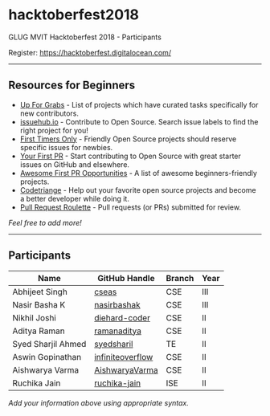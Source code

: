 # hacktoberfest2018
GLUG MVIT Hacktoberfest 2018 - Participants

Register: <https://hacktoberfest.digitalocean.com/>

---
## Resources for Beginners
- [Up For Grabs](http://up-for-grabs.net/) - List of projects which have curated tasks specifically for new contributors.
- [issuehub.io](http://issuehub.io/) - Contribute to Open Source. Search issue labels to find the right project for you!
- [First Timers Only](http://www.firsttimersonly.com/) - Friendly Open Source projects should reserve specific issues for newbies.
- [Your First PR](http://yourfirstpr.github.io/) - Start contributing to Open Source with great starter issues on GitHub and elsewhere.
- [Awesome First PR Opportunities](https://github.com/MunGell/awesome-for-beginners) - A list of awesome beginners-friendly projects.
- [Codetriange](https://www.codetriage.com/) - Help out your favorite open source projects and become a better developer while doing it.
- [Pull Request Roulette](http://PullRequestRoulette.com) - Pull requests (or PRs) submitted for review.

*Feel free to add more!*

---
## Participants

| Name | GitHub Handle | Branch | Year |
|------|---------------|--------|------|
| Abhijeet Singh | [cseas](https://github.com/cseas) | CSE | III |
| Nasir Basha K | [nasirbashak](https://github.com/nasirbashak) | CSE |III|
| Nikhil Joshi | [diehard-coder](https://github.com/diehard-coder) | CSE | II |
| Aditya Raman | [ramanaditya](https://github.com/ramanaditya) | CSE | II |
| Syed Sharjil Ahmed| [syedsharil](https://github.com/syedsharjil) | TE |II|
| Aswin Gopinathan | [infiniteoverflow](https://github.com/infiniteoverflow) | CSE | II |
| Aishwarya Varma |  [AishwaryaVarma](https://github.com/aishwaryavarma) | CSE | II |
| Ruchika Jain | [ruchika-jain](https://github.com/ruchika-jain) | ISE | II |
*Add your information above using appropriate syntax.*
